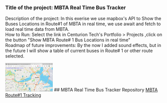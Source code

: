 ### Title of the project: MBTA Real Time Bus Tracker
Description of the project: In this exerise we use mapbox's API to Show the Buses Locations in Route#1 of MBTA in real time, we use await and fetch to load real time data from MBTA.<br>
How to Run: Select the link in Centurion Tech's Portfolio > Projects ,click on the button "Show MBTA Route# 1 Bus Locations in real time" <br>
Roadmap of future improvements: By the now I added sound effects, but in the future I will show a table of current buses in Route# 1 or other route selected.

<img src="mbta.png" width="30%" height="30%">
## MBTA Real Time Bus Tracker Repository
<a href="https://github.com/CenturionTech/mbta">MBTA Route#1 Tracking </a>
